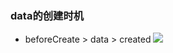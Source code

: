 ### data的创建时机
* beforeCreate > data > created
![](https://tva1.sinaimg.cn/large/006tNbRwly1ga8tbkjibzj30oy02qwee.jpg)
